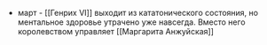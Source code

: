 * март - [[Генрих VI]] выходит из кататонического состояния, но ментальное здоровье утрачено уже навсегда. Вместо него королевством управляет [[Маргарита Анжуйская]]